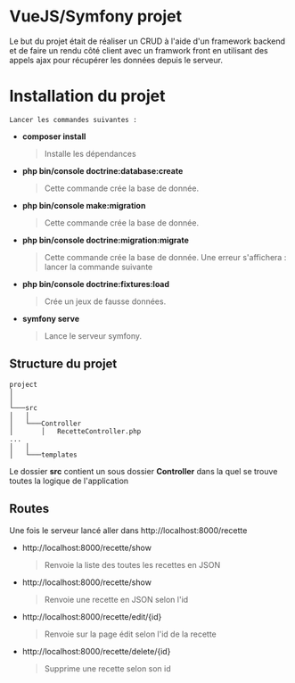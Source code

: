 # VueJS/Symfony projet

Le but du projet était de réaliser un CRUD à l'aide d'un framework backend et de faire un rendu côté client avec un framwork front en utilisant des appels ajax pour récupérer les données depuis le serveur.


# Installation du projet
	Lancer les commandes suivantes :
- **composer install**
	> Installe les dépendances
- **php bin/console doctrine:database:create** 
	>  Cette commande crée la base de donnée.
- **php bin/console make:migration** 
	>  Cette commande crée la base de donnée.
- **php bin/console doctrine:migration:migrate** 
	>  Cette commande crée la base de donnée.
	>  Une erreur s'affichera : lancer la commande suivante
- **php bin/console doctrine:fixtures:load** 
	> Crée un jeux de fausse données.
- **symfony serve**
	> Lance le serveur symfony.

## Structure du projet

```
project
│    
│
└───src
│   │
│   └───Controller
│       │   RecetteController.php
...
│   │
│   └───templates
``` 
Le dossier **src** contient un sous dossier **Controller** dans la quel se trouve toutes la logique de l'application 
## Routes
Une fois le serveur lancé aller dans http://localhost:8000/recette
- http://localhost:8000/recette/show
	>Renvoie la liste des toutes les recettes en JSON 
- http://localhost:8000/recette/show
	>Renvoie une recette en JSON selon l'id 
- http://localhost:8000/recette/edit/{id}
	>Renvoie sur la page édit selon l'id de la recette
- http://localhost:8000/recette/delete/{id}
	>Supprime une recette selon son id

